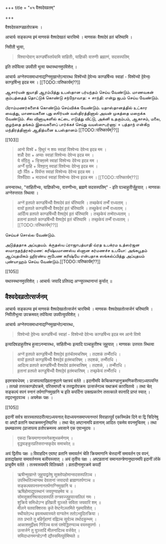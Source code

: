 +++
title = "०५ वैश्वदेवव्रतम्"

+++

वैश्वदेवकाण्डव्रतोपक्रमः ।

आचार्यः सङ्कल्प्य इमं माणवकं वैश्वदेवव्रतं चारयिष्ये । माणवकः वैश्वदेवं व्रतं चरिष्यामि ।

निवीती भूत्वा, 

> विश्वान्देवान् काण्डर्षींस्तर्पयामि सांहितीः, याज्ञिकीः वारुणीः ब्रह्माणं, सदसस्पतिम् 

इति तर्पयित्वा उपवीती भूत्वा यथास्थानमुपविशेत् ।

आचार्यः अग्नेरुपसमाधानाद्यग्निमुखान्तेऽन्वारब्धः विश्वे॑भ्यो दे॒वेभ्यः काण्डर्षिभ्यः स्वाहा॑ - विश्वे॑भ्यो दे॒वेभ्यः॒ काण्ड॒र्षिभ्य॒ इदन्न मम । [[TODO::परिष्कार्यम्??]]

ஆசார்யன் ஜயாதி ஆரம்பித்து உபஸ்தான பர்யந்தம் செய்ய வேண்டும். மாணவகன் கும்பத்தைத் தொட்டுக் கொண்டு சந்நோவாத: + சாந்தி: என்று ஜபம் செய்ய வேண்டும்.

பிராம்மணர்களைக் கொண்டும் செய்விக்க வேண்டும். யதாஸ்தானத்தில் உட்கார வைத்து, மாணவகனை புது ஸூர்யன் வஸ்திரத்தினால் அவன் முகத்தை மறைக்க வேண்டும். சில வினாடிகளில் கட்டை எடுத்து விட்டு, அக்னி உதகும்பம், ஆகாசம், மலை, குழந்தை தங்கம் இவைகளைப் பார்க்கச் செய்து வயஸ்ஸுபர்ணா: + பத்தாந் என்கிற மந்திரத்தினால் ஆதித்யனை உபஸ்தானம் [[TODO::परिष्कार्यम्??]]

[[103]]

> आनो विश्वे॑ + वि॒थुरं न शवः स्वाहा॑ विश्वेभ्यः देवेभ्य इदन्न मम ।  
शन्नोँ देवा + अप्याः स्वाहा॑ विश्वेभ्यः देवेभ्य इदन्न मम ।  
ये सॅवि॒तुः + चि॒त्रम॒स्मे स्वाहा॑ विश्वेभ्यः देवेभ्य इदन्न मम ।  
अग्नेँ या॒हि + विश्वा॒न्॒ स्वाहा॑ विश्वेभ्यः देवेभ्य॒ इदन्न मम ।  
द्यौः पिँतः + वियॅन्त स्वाहा॑ विश्वेभ्यः देवेभ्य इदन्न मम ।  
विश्वेँदेवाः + मादयध्वं स्वाहा॑ विश्वेभ्यः देवेभ्य इदन्न मम । [[TODO::परिष्कार्यम्??]]

अनन्वारब्धः, "सांहितीभ्यः, याज्ञिकीभ्यः, वारुणीभ्यः, ब्रह्मणे सदसस्पतिम्" - इति पञ्चाहुतीर्जुहुयात् । माणवकः अग्नेरुत्तरतः स्थित्वा । 

> अग्ने॑ व्र॒तपते काण्डर्षिभ्योँ वैश्वदेवं व्रतं चॅरिष्यामि । तच्छकेयं तन्मेँ राध्यताम् ।  
वायो॑ व्र॒तपते काण्डर्षिभ्योँ वैश्वदे॒वं व्र॒तं चॅरिष्यामि । तच्छुकेयं तन्मेँ राध्यताम् ।  
आदिँत्य व्रतपते काण्डर्षिभ्योँ वैश्वदे॒वं व्र॒तं चॅरिष्यामि । तच्छ॒केयं तन्मे॑राध्यताम् ।  
व्रतानां व्रतपते काण्डर्षिभ्योँ वैश्वदे॒वं व्र॒तं चॅरिष्यामि । तच्छ॒केयं तन्मेँ राध्यताम् । [[TODO::परिष्कार्यम्??]]

செய்யச் சொல்ல வேண்டும்.

அடுத்ததாக அப்யுதயம். க்ருதஸ்ய ப்ராஜாபத்யாதி வ்ரத உபக்ரம உத்ஸர்ஜன ஸமாநதந்த்ரகர்மண: கரிஷ்யமாணஸ்ய ஸ்னான கர்மணச்ச உபயோ: அங்கபூதம் ஆப்யுதயிகம் ஹிரண்ய ரூபேண கரிஷ்யே என்பதாக ஸங்கல்ப்பித்து அப்யுதயம் புண்யாஹம் செய்ய வேண்டும்.[[TODO::परिष्कार्यम्??]]

[[105]]

यथास्स्थानमुपविशेत् । आचार्यः जयादि प्रतिपद्य अग्न्युपस्थानान्तं कुर्यात् ॥

## वैश्वदेवव्रतोत्सर्जनम्

आचार्यः सङ्कल्प्य इमं माणवकं वैश्वदेवव्रतोत्सर्जनं चारयिष्ये । माणवकः वैश्वदेवव्रतोत्सर्जनं चरिष्यामि । निवीतीभूत्वा उपक्रमवत् तर्पयित्वा उपवीत्युपविशेत् ।

आचार्यः अग्नेरुपसमाधानाद्यग्निमुखान्तेऽन्वारब्धः, 

> विश्वेभ्यो दे॒वेभ्यः काण्डर्षिभ्यॅः स्वाहा॑ - विश्वेभ्यो देवेभ्यः काण्डर्षिभ्य इदन्न मम आनो विश्वे

इत्यादिषडाहुतीश्च हुत्वाऽनन्वारब्धः, सांहितीभ्यः इत्यादि पञ्चाहुतीश्च जुहुयात् । माणवकः उत्तरतः स्थित्वा

> अग्ने॑ व्र॒तपते काण्ड॒र्षिभ्योँ वैश्वदे॒वं व्र॒तंचॅतमचरिषम् । तदशकं तन्मेँराधि ।  
वायो॑ व्र॒तपते काण्ड॒र्षिभ्योँ वैश्वदे॒वं व्र॒तंमचारिषम् । तदशकं, तन्मेँराधि ।  
आदित्य व्रतपते काण्डर्षिभ्योँ वैश्वदेवं व्रतंमचारिषम् । तदशकं, । तन्मेँराधि ।  
व्र॒तानां व्रतपते काण्डुषि॑भ्योँ वैश्वदे॒वं व्र॒तंमचारिषम् । तच्छ॒केयं तन्मेँराधि । 

इदमत्रावधेयम् । प्राजापत्यादिव्रतानुष्ठाने पक्षत्रयं वर्तते । इदानीमपि केचित्काण्डानुक्रमणिकरीत्याऽध्यापयन्ति । तत्पक्षे तत्तत्काण्डोपक्रमे, परिसमाप्तौ च तत्तद्व्रतोपक्रमः उत्सर्जनञ्च यथाक्रमं कारयितव्ये । तथा चेत् सङ्कल्पं वपनं स्नानं तर्पणाग्निमुखानि च इति कपर्दिना उक्तप्रकारेण तत्तत्काले वपनादि प्राप्तं स्यात् । तद्वदभ्युदयञ्च । अयमेकः पक्षः ।

[[105]]

इदानीं सर्वत्र सारस्वतपाठरीत्याऽध्ययनात् वेदाध्ययनसमाप्त्यनन्तरं विवाहात्पूर्वं एकस्मिन्नेव दिने वा द्वि त्रिदिनेषु वा अष्टौ व्रतानि यथाक्रममनुतिष्ठन्ति । तथा चेत् अष्टानामपि व्रतानाम् आदितः एकमेव वपनमुचितम् । तथा प्रथमव्रतस्य (प्राजापत्य व्रतोपक्रमस्य अवसाने एक एवाभ्युदयः ।

> एकदा क्रियमाणानामनेकशुभकर्मणाम् ।  
वृद्ध्यङ्कुरप्रतिसरान्सकृदेव समाचरेत् ॥ 

अयं द्वितीयः पक्षः ॥ विवाहदिन एवाष्ट व्रतानि समावर्तनं चेति क्रियमाणानि चेत्तदानीं समावर्तन एव वपनं, व्रताद्यपेक्षया समावर्तनस्य बलीयस्त्वात् । अयं तृतीयः पक्षः । अष्टव्रतानां समानतन्त्रेणानुष्ठानमपि इदानीं लोके प्राचुर्येण वर्तते । तत्स्वरूपमपि विलिख्यते । व्रतादीनामुपक्रमे कपर्दी 

> ऋषीन्मुखान्ते जुहुयाद्व्रतेषु सूक्तोपहोमान्सदसस्पतिञ्च ।  
उपस्थितिञ्चाप्यथ देवतानां जयादयो ब्राह्मणतर्पणञ्च ॥  
सङ्कल्पवपनस्नानतर्पणाग्निमुखानि च ।  
ऋषिहोमाद्युपस्थानं जयपुण्याहमेव च ॥  
सोमसूक्तनिषत्सदसस्पतिं तन्त्रवज्जुहुयात्सलिलं नमः ।  
शुक्रिये समिधोऽग्न इतिव्रती युञ्जते सविता जयवारि शम् ॥  
मीलने यतवाक्शिरसः कृते वेष्टनेऽस्तमिते गृहमाविशेत् ।  
स्थीयतेऽन्ध इवत्वथवास्यते वाग्यतेन ततोऽभ्युदितक्रिया ।  
ततः प्रभाते तु बहिर्गृहाणां वह्निञ्च सूर्यञ्च तथोदकुम्भम् ।  
आकाशमुद्वीक्ष्य गिरिञ्च वत्सं पश्येद्धिरण्यञ्च वयस्सुपर्णाः ।  
उत्सर्जने तु युञ्जादिं मीलनादिञ्च वर्जयेत् ।  
समिदाधानमन्त्रोऽग्नौ द्यौस्समित्पूर्वमिष्यते ॥